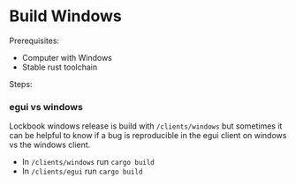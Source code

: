 # Build Windows

Prerequisites:

- Computer with Windows
- Stable rust toolchain

Steps:

### egui vs windows

Lockbook windows release is build with `/clients/windows` but sometimes it can be helpful to know if a bug is reproducible in the egui client on windows vs the windows client.

- In `/clients/windows` run `cargo build`
- In `/clients/egui` run `cargo build`
